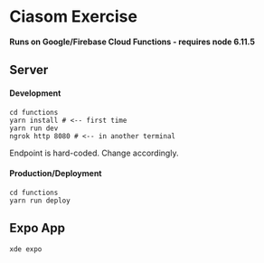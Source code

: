 # Ciasom Exercise

**Runs on Google/Firebase Cloud Functions - requires node 6.11.5**

## Server

#### Development

```
cd functions
yarn install # <-- first time
yarn run dev
ngrok http 8080 # <-- in another terminal
```

Endpoint is hard-coded. Change accordingly.

#### Production/Deployment

```
cd functions
yarn run deploy
```

## Expo App

```
xde expo
```
